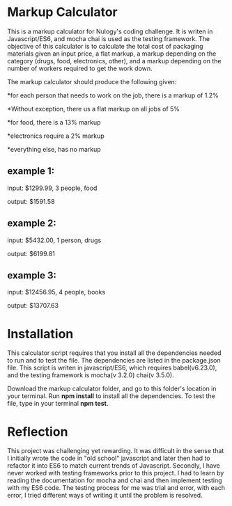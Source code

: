 <h1> Markup Calculator </h1>
<p>This is a markup calculator for Nulogy's coding challenge. It is writen in Javascript/ES6, and mocha chai is used as the testing framework.
The objective of this calculator is to calculate the total cost of packaging materials given an input price, a flat markup, a markup depending on the category (drugs, food, electronics, other), and a markup depending on the number of workers required to get the work down.</p>

<p>The markup calculator should produce the following given: </p>
<p>*for each person that needs to work on the job, there is a markup of 1.2%</p>
<p>*Without exception, there us a flat markup on all jobs of 5%</p>
<p>*for food, there is a 13% markup</p>
<p>*electronics require a 2% markup</p>
<p>*everything else, has no markup</p>

example 1:
-----------
<p>input: $1299.99, 3 people, food</p>
<p>output: $1591.58 </p>

example 2:
-----------
<p>input: $5432.00, 1 person, drugs</p>
<p>output: $6199.81</p>

example 3:
-----------
<p>input: $12456.95, 4 people, books</p>
<p>output: $13707.63 </p>

<h1>Installation</h1>
<p> This calculator script requires that you install all the dependencies needed to run and to test the file. The dependencies are listed in the package.json file. This script is writen in javascript/ES6, which requires babel(v6.23.0), and the testing framework is mocha(v 3.2.0) chai(v 3.5.0). </p>
<p>Download the markup calculator folder, and go to this folder's location in your terminal. Run <strong>npm install</strong> to install all the dependencies. To test the file, type in your terminal <strong>npm test</strong>. </p>

<h1>Reflection</h1>
<p>This project was challenging yet rewarding. It was difficult in the sense that I initially wrote the code in "old school" javascript and later then had to refactor it into ES6 to match current trends of Javascript.  Secondly, I have never worked with testing frameworks prior to this project. I had to learn by reading the documentation for mocha and chai and then implement testing with my ES6 code. The testing process for me was trial and error, with each error, I tried different ways of writing it until the problem is resolved. </p>

